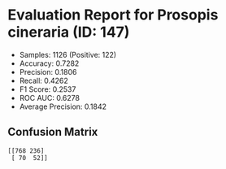 # Evaluation Report for Prosopis cineraria (ID: 147)
- Samples: 1126 (Positive: 122)
- Accuracy: 0.7282
- Precision: 0.1806
- Recall: 0.4262
- F1 Score: 0.2537
- ROC AUC: 0.6278
- Average Precision: 0.1842

## Confusion Matrix
```
[[768 236]
 [ 70  52]]
```